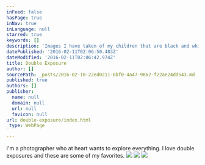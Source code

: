```yaml
---
inFeed: false
hasPage: true
inNav: true
inLanguage: null
starred: true
keywords: []
description: 'Images I have taken of my children that are black and white double exposures. '
datePublished: '2016-02-11T02:06:50.483Z'
dateModified: '2016-02-11T02:06:42.974Z'
title: Double Exposure
author: []
sourcePath: _posts/2016-02-10-22ed0211-6bf0-4a47-9862-f22ae24dd543.md
published: true
authors: []
publisher:
  name: null
  domain: null
  url: null
  favicon: null
url: double-exposure/index.html
_type: WebPage

---
```

I'm a photographer who at heart wants to explore everything. I love double exposures and these are some of my favorites. ![](https://s3-us-west-2.amazonaws.com/the-grid-img/p/b402623223c05178198179f10a244ea81cbdb4d5.jpg)
![](https://s3-us-west-2.amazonaws.com/the-grid-img/p/369f5d464a6d5a2f2211167d5ea9f4421dff9c48.jpg)
![](https://s3-us-west-2.amazonaws.com/the-grid-img/p/5fcce5c179bd0ea1c0adfb57681f7e497ab21df7.jpg)